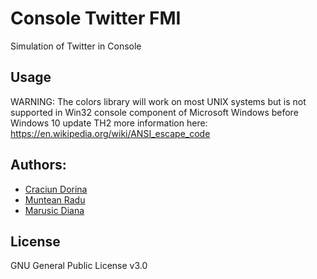 
# Console Twitter FMI
Simulation of Twitter in Console

## Usage
WARNING: The colors library will work on most UNIX systems but
	is not supported in Win32 console component of Microsoft Windows 
	before Windows 10 update TH2
more information here: https://en.wikipedia.org/wiki/ANSI_escape_code

## Authors:
- [Craciun Dorina](http://github.com/dorinacraciun) 
- [Muntean Radu](http://github.com/heracle)
- [Marusic Diana](http://github.com/mdiannna)


## License
GNU General Public License v3.0
